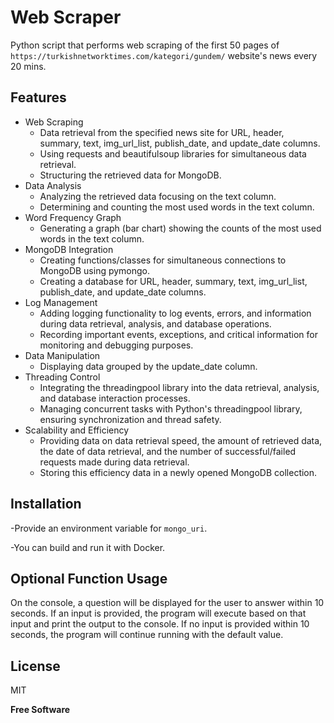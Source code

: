 # Web Scraper

Python script that performs web scraping of the first 50 pages of `https://turkishnetworktimes.com/kategori/gundem/` website's news every 20 mins.

## Features

- Web Scraping
    - Data retrieval from the specified news site for URL, header, summary, text, img_url_list, publish_date, and update_date columns.
    - Using requests and beautifulsoup libraries for simultaneous data retrieval.
    - Structuring the retrieved data for MongoDB.
- Data Analysis
    - Analyzing the retrieved data focusing on the text column.
    - Determining and counting the most used words in the text column.
- Word Frequency Graph
    - Generating a graph (bar chart) showing the counts of the most used words in the text column.
- MongoDB Integration
    - Creating functions/classes for simultaneous connections to MongoDB using pymongo.
    - Creating a database for URL, header, summary, text, img_url_list, publish_date, and update_date columns.
- Log Management
    - Adding logging functionality to log events, errors, and information during data retrieval, analysis, and database operations.
    - Recording important events, exceptions, and critical information for monitoring and debugging purposes.
- Data Manipulation
    - Displaying data grouped by the update_date column.
- Threading Control
    - Integrating the threadingpool library into the data retrieval, analysis, and database interaction processes.
    - Managing concurrent tasks with Python's threadingpool library, ensuring synchronization and thread safety.
- Scalability and Efficiency
    - Providing data on data retrieval speed, the amount of retrieved data, the date of data retrieval, and the number of successful/failed requests made during data retrieval.
    - Storing this efficiency data in a newly opened MongoDB collection.


## Installation

-Provide an environment variable for `mongo_uri`.

-You can build and run it with Docker.

## Optional Function Usage
On the console, a question will be displayed for the user to answer within 10 seconds. If an input is provided, the program will execute based on that input and print the output to the console. If no input is provided within 10 seconds, the program will continue running with the default value.

## License

MIT

**Free Software**

